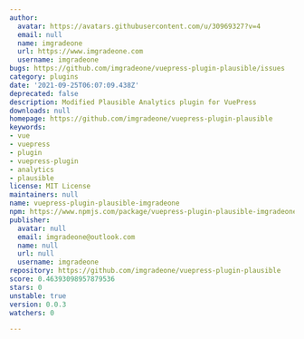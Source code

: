 ```yaml
---
author:
  avatar: https://avatars.githubusercontent.com/u/30969327?v=4
  email: null
  name: imgradeone
  url: https://www.imgradeone.com
  username: imgradeone
bugs: https://github.com/imgradeone/vuepress-plugin-plausible/issues
category: plugins
date: '2021-09-25T06:07:09.438Z'
deprecated: false
description: Modified Plausible Analytics plugin for VuePress
downloads: null
homepage: https://github.com/imgradeone/vuepress-plugin-plausible
keywords:
- vue
- vuepress
- plugin
- vuepress-plugin
- analytics
- plausible
license: MIT License
maintainers: null
name: vuepress-plugin-plausible-imgradeone
npm: https://www.npmjs.com/package/vuepress-plugin-plausible-imgradeone
publisher:
  avatar: null
  email: imgradeone@outlook.com
  name: null
  url: null
  username: imgradeone
repository: https://github.com/imgradeone/vuepress-plugin-plausible
score: 0.46393098957879536
stars: 0
unstable: true
version: 0.0.3
watchers: 0

---
```


